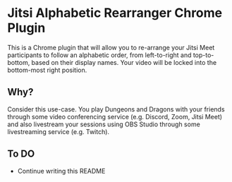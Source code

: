 # Jitsi Alphabetic Rearranger Chrome Plugin

This is a Chrome plugin that will allow you to re-arrange your Jitsi Meet
participants to follow an alphabetic order, from left-to-right and top-to-
bottom, based on their display names. Your video will be locked into the
bottom-most right position.


## Why?

Consider this use-case. You play Dungeons and Dragons with your friends
through some video conferencing service (e.g. Discord, Zoom, Jitsi Meet) and
also livestream your sessions using OBS Studio through some livestreaming
service (e.g. Twitch).


## To DO
* Continue writing this README
